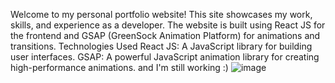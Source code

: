 Welcome to my personal portfolio website! This site showcases my work, skills, and experience as a developer. The website is built using React JS for the frontend and GSAP (GreenSock Animation Platform) for animations and transitions.
Technologies Used
React JS: A JavaScript library for building user interfaces.
GSAP: A powerful JavaScript animation library for creating high-performance animations.
and I'm still working :)
![image](https://github.com/user-attachments/assets/2049a423-04d3-49f4-a176-5e40037b8614)
